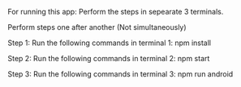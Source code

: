 For running this app: Perform the steps in sepearate 3 terminals.

Perform steps one after another (Not simultaneously)

Step 1: Run the following commands in terminal 1: npm install

Step 2: Run the following commands in terminal 2: npm start

Step 3: Run the following commands in terminal 3: npm run android
